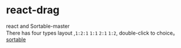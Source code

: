 # react-drag
react and Sortable-master   
There has four types layout ,`1:2:1`  `1:1`  `2:1`  `1:2`,  double-click to choice。
[sortable](https://github.com/RubaXa/Sortable)
